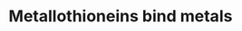 ---
annotations:
- type: Pathway Ontology
  value: classic metabolic pathway
authors:
- ReactomeTeam
- Ryanmiller
description: Metallothioneins are highly conserved, cysteine-rich proteins that bind
  metals via thiolate bonds (recent general reviews in Capdevila et al. 2012, Blindauer
  et al. 2014, reviews of mammalian metallothioneins in Miles et al. 2000, Maret 2011,
  Vasak and Meloni 2011, Thirumoorthy et al. 2001, Babula et al. 2012). Mammals contain
  4 general metallothionein isoforms (MT1,2,3,4). The MT1 isoform has radiated in
  primates to 8 or 9 functional proteins (depending on classification of MT1L). Each
  mammalian metallothionein binds a total of 7 divalent metal ions in two clusters,
  the alpha and beta clusters. Though the functions of metallothioneins have not been
  fully elucidated, they appear to participate in detoxifying heavy metals (reviewed
  in Sharma et al. 2013), storing and transporting zinc, and redox biochemistry. Metallothioneins
  interact with many other cellular proteins, with most interactions involving proteins
  of the central nervous system (reviewed in Atrian and Capdevila 2013).  View original
  pathway at [http://www.reactome.org/PathwayBrowser/#DIAGRAM=5661231 Reactome].
last-edited: 2021-01-25
organisms:
- Homo sapiens
redirect_from:
- /index.php/Pathway:WP3814
- /instance/WP3814
schema-jsonld:
- '@context': https://schema.org/
  '@id': https://wikipathways.github.io/pathways/WP3814.html
  '@type': Dataset
  creator:
    '@type': Organization
    name: WikiPathways
  description: Metallothioneins are highly conserved, cysteine-rich proteins that
    bind metals via thiolate bonds (recent general reviews in Capdevila et al. 2012,
    Blindauer et al. 2014, reviews of mammalian metallothioneins in Miles et al. 2000,
    Maret 2011, Vasak and Meloni 2011, Thirumoorthy et al. 2001, Babula et al. 2012).
    Mammals contain 4 general metallothionein isoforms (MT1,2,3,4). The MT1 isoform
    has radiated in primates to 8 or 9 functional proteins (depending on classification
    of MT1L). Each mammalian metallothionein binds a total of 7 divalent metal ions
    in two clusters, the alpha and beta clusters. Though the functions of metallothioneins
    have not been fully elucidated, they appear to participate in detoxifying heavy
    metals (reviewed in Sharma et al. 2013), storing and transporting zinc, and redox
    biochemistry. Metallothioneins interact with many other cellular proteins, with
    most interactions involving proteins of the central nervous system (reviewed in
    Atrian and Capdevila 2013).  View original pathway at [http://www.reactome.org/PathwayBrowser/#DIAGRAM=5661231
    Reactome].
  keywords:
  - MT1H
  - 'MT1E '
  - MT2A:7Cd2+
  - MT1G
  - MT1F
  - MT1B:7Cd2+
  - MT1B
  - Zn2+
  - MT1E:7Cd2+
  - MT2A:7Zn2+
  - 'MT1G '
  - Cd2+
  - MT1A:6As3+
  - MT1M
  - 'MT1A '
  - MT1X:7Cd2+
  - MT1F:7Cd2+
  - MT1M:7Zn2+
  - MT4:7Cd2+
  - As3+
  - 'MT1F '
  - MT1B:7Zn2+
  - MT3:4Zn2+:4Cu+
  - MT1H:7Cd2+
  - Cu2+
  - MT1F:7Zn2+
  - MT1A:7Zn2+
  - 'Cu1+ '
  - MT1H:7Zn2+
  - MT4:7Zn2+
  - 'Zn2+ '
  - MT3:7Zn2+
  - MT1M:7Cd2+
  - MT1A:7Cd2+
  - MT2A:10Cu1+
  - 'As3+ '
  - MT1E
  - MT3:12Cu1+
  - 'MT1H '
  - Cu1+
  - 'Cd2+ '
  - 'MT1M '
  - MT1A
  - 'MT1X '
  - MT2A
  - 'MT4 '
  - MT3:7Cd2+
  - MT3
  - MT4:10Cu1+
  - 'MT1B '
  - MT1X
  - MT4
  - 'MT3 '
  - MT1G:7Cd2+
  - MT1G:7Zn2+
  - MT1E:7Zn2+
  - 'MT2A '
  - MT1X:7Zn2+
  license: CC0
  name: Metallothioneins bind metals
seo: CreativeWork
title: Metallothioneins bind metals
wpid: WP3814
---